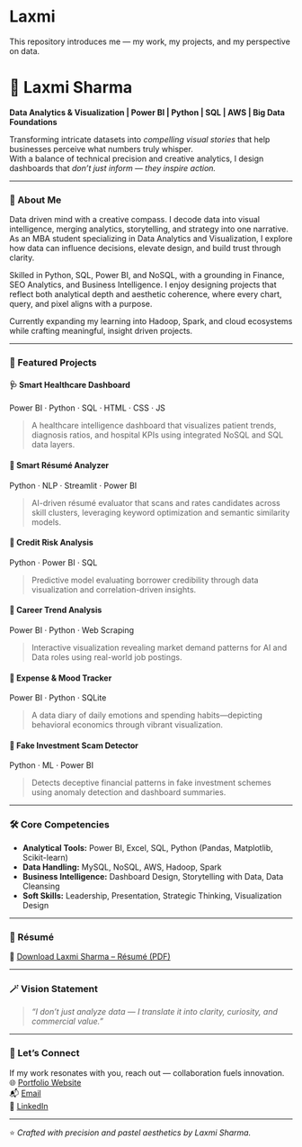 # Laxmi
This repository introduces me — my work, my projects, and my perspective on data.

# 💫 Laxmi Sharma  

**Data Analytics & Visualization | Power BI | Python | SQL | AWS | Big Data Foundations**

Transforming intricate datasets into *compelling visual stories* that help businesses perceive what numbers truly whisper.  
With a balance of technical precision and creative analytics, I design dashboards that *don’t just inform — they inspire action.*

---

### 🧠 About Me  
Data driven mind with a creative compass.
I decode data into visual intelligence, merging analytics, storytelling, and strategy into one narrative. As an MBA student specializing in Data Analytics and Visualization, I explore how data can influence decisions, elevate design, and build trust through clarity.

Skilled in Python, SQL, Power BI, and NoSQL, with a grounding in Finance, SEO Analytics, and Business Intelligence. I enjoy designing projects that reflect both analytical depth and aesthetic coherence, where every chart, query, and pixel aligns with a purpose.

Currently expanding my learning into Hadoop, Spark, and cloud ecosystems while crafting meaningful, insight driven projects.


---

### 🚀 Featured Projects  

#### 🩺 **Smart Healthcare Dashboard**
Power BI · Python · SQL · HTML · CSS · JS  
> A healthcare intelligence dashboard that visualizes patient trends, diagnosis ratios, and hospital KPIs using integrated NoSQL and SQL data layers.

#### 🧾 **Smart Résumé Analyzer**  
Python · NLP · Streamlit · Power BI  
> AI-driven résumé evaluator that scans and rates candidates across skill clusters, leveraging keyword optimization and semantic similarity models.

#### 💸 **Credit Risk Analysis**  
Python · Power BI · SQL  
> Predictive model evaluating borrower credibility through data visualization and correlation-driven insights.

#### 💼 **Career Trend Analysis**  
Power BI · Python · Web Scraping  
> Interactive visualization revealing market demand patterns for AI and Data roles using real-world job postings.

#### 🧮 **Expense & Mood Tracker**  
Power BI · Python · SQLite  
> A data diary of daily emotions and spending habits—depicting behavioral economics through vibrant visualization.

#### 🤖 **Fake Investment Scam Detector**  
Python · ML · Power BI  
> Detects deceptive financial patterns in fake investment schemes using anomaly detection and dashboard summaries.

---

### 🛠️ Core Competencies
- **Analytical Tools:** Power BI, Excel, SQL, Python (Pandas, Matplotlib, Scikit-learn)  
- **Data Handling:** MySQL, NoSQL, AWS, Hadoop, Spark  
- **Business Intelligence:** Dashboard Design, Storytelling with Data, Data Cleansing  
- **Soft Skills:** Leadership, Presentation, Strategic Thinking, Visualization Design  

---

### 📂 Résumé  
📄 [Download Laxmi Sharma – Résumé (PDF)]()

---

### 🪄 Vision Statement  
> *“I don’t just analyze data — I translate it into clarity, curiosity, and commercial value.”*

---

### 🧩 Let’s Connect  
If my work resonates with you, reach out — collaboration fuels innovation.  
🌐 [Portfolio Website]()  
📬 [Email](laxmibs.sharma@gmail.com)  
💼 [LinkedIn](linkedin.com/laxmi-sharma) 

---
⭐ *Crafted with precision and pastel aesthetics by Laxmi Sharma.*
